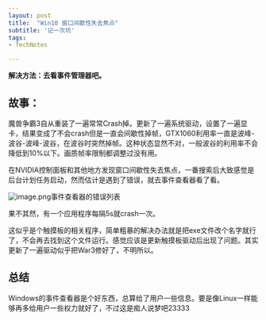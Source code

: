 ```yaml
---
layout: post
title:  "Win10 窗口间歇性失去焦点"
subtitle: '记一次坑'
tags:
- TechNotes

---
```


**解决方法：去看事件管理器吧。**

## 故事：

魔兽争霸3自从重装了一遍常常Crash掉。更新了一遍系统驱动，设置了一遍显卡，结果变成了不会crash但是一直会间歇性掉帧，GTX1060利用率一直是波峰-波谷-波峰-波谷，在波谷时突然掉帧。这种状态显然不对，一般波谷的利用率不会降低到10%以下。画质帧率限制都调整过没有用。

在NVIDIA控制面板和其他地方发现窗口间歇性失去焦点，一番搜索后大致感觉是后台计划任务启动，然而估计是遇到了错误，就去事件查看器看了看。

![image.png](http://ww1.sinaimg.cn/large/bff4f9baly1ggzmx97znaj20lc0a979w.jpg)事件查看器的错误列表

果不其然，有一个应用程序每隔5s就crash一次。

这似乎是个触摸板的相关程序，简单粗暴的解决办法就是把exe文件改个名字就行了，不会再去找到这个文件运行。感觉应该是更新触摸板驱动后出现了问题。其实更新了一遍驱动似乎把War3修好了，不明所以。

## 总结

Windows的事件查看器是个好东西，总算给了用户一些信息。要是像Linux一样能够再多给用户一些权力就好了，不过这是痴人说梦吧23333
